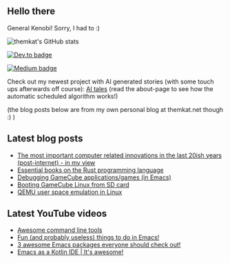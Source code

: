## Hello there
General Kenobi! Sorry, I had to :)

![themkat's GitHub stats](https://github-readme-stats.vercel.app/api?username=themkat)


[![Dev.to badge](https://img.shields.io/badge/-DevTo-lightgray?logo=dev.to)](https://dev.to/themkat)

[![Medium badge](https://img.shields.io/badge/-Medium-darkblue?logo=medium)](https://medium.com/@themkat)

Check out my newest project with AI generated stories (with some touch ups afterwards off course):
[AI tales](https://aitales.themkat.net/)
(read the about-page to see how the automatic scheduled algorithm works!)


(the blog posts below are from my own personal blog at themkat.net though :) )


<!--
**themkat/themkat** is a ✨ _special_ ✨ repository because its `README.md` (this file) appears on your GitHub profile.

Here are some ideas to get you started:

- 🔭 I’m currently working on ...
- 🌱 I’m currently learning ...
- 👯 I’m looking to collaborate on ...
- 🤔 I’m looking for help with ...
- 💬 Ask me about ...
- 📫 How to reach me: ...
- 😄 Pronouns: ...
- ⚡ Fun fact: ...
-->


## Latest blog posts
<!-- BLOG-POST-LIST:START -->
- [The most important computer related innovations in the last 20ish years &lpar;post-internet&rpar; - in my view](https://themkat.net/2023/02/25/important_computer_related_innovations.html)
- [Essential books on the Rust programming language](https://themkat.net/2023/02/22/essential_rust_books.html)
- [Debugging GameCube applications/games &lpar;in Emacs&rpar;](https://themkat.net/2023/01/13/gamecube_debugging.html)
- [Booting GameCube Linux from SD card](https://themkat.net/2022/12/19/gamecube_linux_sd_boot.html)
- [QEMU user space emulation in Linux](https://themkat.net/2022/11/19/qemu_user_static.html)
<!-- BLOG-POST-LIST:END -->


## Latest YouTube videos
<!-- YOUTUBE-LIST:START -->
- [Awesome command line tools](https://www.youtube.com/watch?v=tLS9KbDhtFQ)
- [Fun &lpar;and probably useless&rpar; things to do in Emacs!](https://www.youtube.com/watch?v=G4kyCBEVvr8)
- [3 awesome Emacs packages everyone should check out!](https://www.youtube.com/watch?v=9O_0vwrLCow)
- [Emacs as a Kotlin IDE | It&#39;s awesome!](https://www.youtube.com/watch?v=J4s3T0dd5CY)
<!-- YOUTUBE-LIST:END -->
